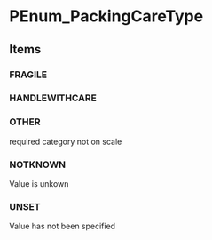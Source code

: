 # PEnum_PackingCareType

## Items

### FRAGILE


### HANDLEWITHCARE


### OTHER
required category not on scale

### NOTKNOWN
Value is unkown

### UNSET
Value has not been specified
